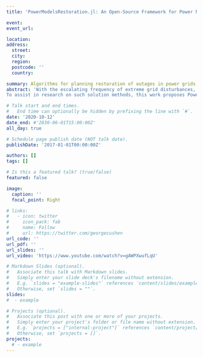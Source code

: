 ```yaml
---
title: 'PowerModelsRestoration.jl: An Open-Source Framework for Power Network Restoration'

event:
event_url:

location:
address:
  street:
  city:
  region:
  postcode: ''
  country:

summary: Algorithms for planning restoration of outages in power grids.
abstract: 'With the escalating frequency of extreme grid disturbances, such as natural disasters, comes an increasing need for efficient recovery plans. Algorithms for optimal power restoration play an important role in developing such plans, but also give rise to challenging mixed-integer nonlinear optimization problems, where tractable solution methods are not yet available.
To assist in research on such solution methods, this work proposes PowerModelsRestoration, a flexible, open-source software framework for rapidly designing and testing power restoration algorithms.  PowerModelsRestoration constructs a mathematical modeling layer for formalizing core restoration tasks that can be combined to develop complex workflows and high performance heuristics.  The efficacy of the proposed framework is demonstrated by proof-of-concept studies on three established cases from the literature, focusing on single-phase positive sequence network models. The results demonstrate that PowerModelsRestoration reproduces the established literature, and for the first time provide an analysis of restoration with nonlinear power flow models, which have not been previously considered.'

# Talk start and end times.
#   End time can optionally be hidden by prefixing the line with `#`.
date: '2020-10-12'
date_end: #'2030-06-01T15:00:00Z'
all_day: true

# Schedule page publish date (NOT talk date).
publishDate: '2017-01-01T00:00:00Z'

authors: []
tags: []

# Is this a featured talk? (true/false)
featured: false

image:
  caption: ''
  focal_point: Right

# links:
#   - icon: twitter
#     icon_pack: fab
#     name: Follow
#     url: https://twitter.com/georgecushen
url_code: ''
url_pdf: ''
url_slides: ''
url_video: 'https://www.youtube.com/watch?v=gAWPXwufLqU'

# Markdown Slides (optional).
#   Associate this talk with Markdown slides.
#   Simply enter your slide deck's filename without extension.
#   E.g. `slides = "example-slides"` references `content/slides/example-slides.md`.
#   Otherwise, set `slides = ""`.
slides:
#  - example

# Projects (optional).
#   Associate this post with one or more of your projects.
#   Simply enter your project's folder or file name without extension.
#   E.g. `projects = ["internal-project"]` references `content/project/deep-learning/index.md`.
#   Otherwise, set `projects = []`.
projects:
  # - example
---
```


<!-- {{% callout note %}}
Click on the **Slides** button above to view the built-in slides feature.
{{% /callout %}}

Slides can be added in a few ways:

- **Create** slides using Wowchemy's [_Slides_](https://wowchemy.com/docs/managing-content/#create-slides) feature and link using `slides` parameter in the front matter of the talk file
- **Upload** an existing slide deck to `static/` and link using `url_slides` parameter in the front matter of the talk file
- **Embed** your slides (e.g. Google Slides) or presentation video on this page using [shortcodes](https://wowchemy.com/docs/writing-markdown-latex/).

Further event details, including [page elements](https://wowchemy.com/docs/writing-markdown-latex/) such as image galleries, can be added to the body of this page. -->
